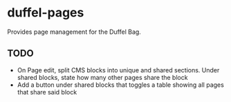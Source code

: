 # duffel-pages

Provides page management for the Duffel Bag.

## TODO

 - On Page edit, split CMS blocks into unique and shared sections. Under shared blocks, state how many other pages share the block
 - Add a button under shared blocks that toggles a table showing all pages that share said block
